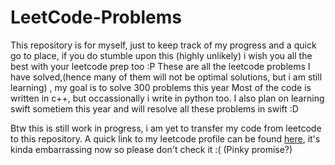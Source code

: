 # LeetCode-Problems
This repository is for myself, just to keep track of my progress and a quick go to place, if you do stumble upon this (highly unlikely) i wish you all the best with your leetcode prep too :P 
These are all the leetcode problems I have solved,(hence many of them will not be optimal solutions, but i am still learning) , my goal is to solve 300 problems this year
Most of the code is written in c++, but occassionally i write in python too. 
I also plan on learning swift sometiem this year and will resolve all these problems in swift :D 

Btw this is still work in progress, i am yet to transfer my code from leetcode to this repository. 
A quick link to my leetcode profile can be found [here](https://leetcode.com/mike1498/), it's kinda embarrassing now so please don't check it :( (Pinky promise?)

